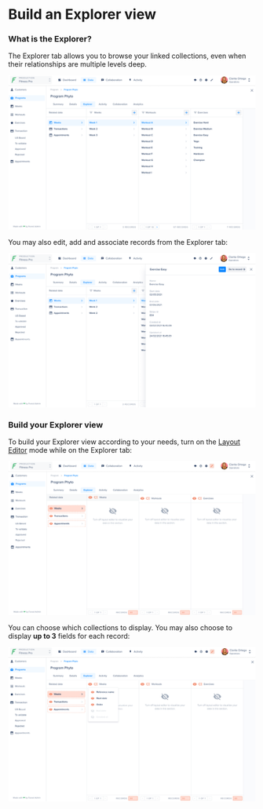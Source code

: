 # Build an Explorer view

### What is the Explorer?

The Explorer tab allows you to browse your linked collections, even when their relationships are multiple levels deep.

![](<../../.gitbook/assets/image (640).png>)

You may also edit, add and associate records from the Explorer tab:

![](<../../.gitbook/assets/image (57).png>)

### Build your Explorer view

To build your Explorer view according to your needs, turn on the [Layout Editor](using-the-layout-editor-mode/) mode while on the Explorer tab:

![](<../../.gitbook/assets/image (593).png>)

You can choose which collections to display. You may also choose to display **up to 3** fields for each record:

![](<../../.gitbook/assets/image (75).png>)
